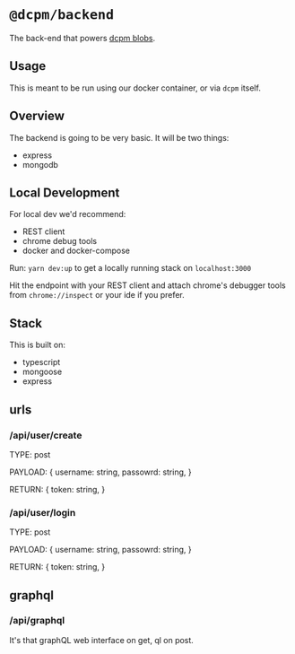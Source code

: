 # `@dcpm/backend`

The back-end that powers [dcpm blobs](https://blobs.dcpm.dev).

## Usage

This is meant to be run using our docker container, or via `dcpm` itself.

## Overview

The backend is going to be very basic. It will be two things:

  * express
  * mongodb

## Local Development

For local dev we'd recommend:

  * REST client
  * chrome debug tools
  * docker and docker-compose

Run: `yarn dev:up` to get a locally running stack on `localhost:3000`

Hit the endpoint with your REST client and attach chrome's debugger tools from `chrome://inspect` or your ide if you prefer.

## Stack

This is built on:

  * typescript
  * mongoose
  * express

## urls

### /api/user/create

TYPE: post

PAYLOAD: {
  username: string,
  passowrd: string,
}

RETURN: {
  token: string,
}

### /api/user/login

TYPE: post

PAYLOAD: {
  username: string,
  passowrd: string,
}

RETURN: {
  token: string,
}

## graphql

### /api/graphql

It's that graphQL web interface on get, ql on post.
